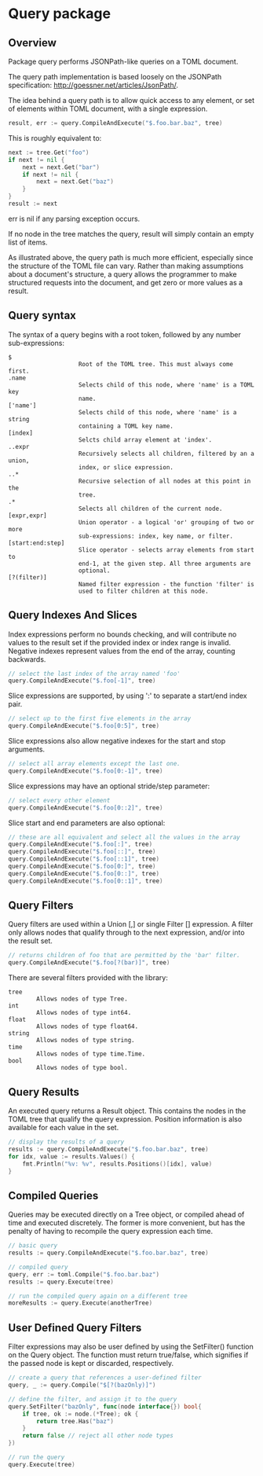 # Query package

## Overview

Package query performs JSONPath-like queries on a TOML document.

The query path implementation is based loosely on the JSONPath specification:
http://goessner.net/articles/JsonPath/.

The idea behind a query path is to allow quick access to any element, or set
of elements within TOML document, with a single expression.

```go
result, err := query.CompileAndExecute("$.foo.bar.baz", tree)
```

This is roughly equivalent to:

```go
next := tree.Get("foo")
if next != nil {
    next = next.Get("bar")
    if next != nil {
        next = next.Get("baz")
    }
}
result := next
```

err is nil if any parsing exception occurs.

If no node in the tree matches the query, result will simply contain an empty list of
items.

As illustrated above, the query path is much more efficient, especially since
the structure of the TOML file can vary. Rather than making assumptions about
a document's structure, a query allows the programmer to make structured
requests into the document, and get zero or more values as a result.

## Query syntax

The syntax of a query begins with a root token, followed by any number
sub-expressions:

```
$
                    Root of the TOML tree. This must always come first.
.name
                    Selects child of this node, where 'name' is a TOML key
                    name.
['name']
                    Selects child of this node, where 'name' is a string
                    containing a TOML key name.
[index]
                    Selcts child array element at 'index'.
..expr
                    Recursively selects all children, filtered by an a union,
                    index, or slice expression.
..*
                    Recursive selection of all nodes at this point in the
                    tree.
.*
                    Selects all children of the current node.
[expr,expr]
                    Union operator - a logical 'or' grouping of two or more
                    sub-expressions: index, key name, or filter.
[start:end:step]
                    Slice operator - selects array elements from start to
                    end-1, at the given step. All three arguments are
                    optional.
[?(filter)]
                    Named filter expression - the function 'filter' is
                    used to filter children at this node.
```

## Query Indexes And Slices

Index expressions perform no bounds checking, and will contribute no
values to the result set if the provided index or index range is invalid.
Negative indexes represent values from the end of the array, counting backwards.

```go
// select the last index of the array named 'foo'
query.CompileAndExecute("$.foo[-1]", tree)
```

Slice expressions are supported, by using ':' to separate a start/end index pair.

```go
// select up to the first five elements in the array
query.CompileAndExecute("$.foo[0:5]", tree)
```

Slice expressions also allow negative indexes for the start and stop
arguments.

```go
// select all array elements except the last one.
query.CompileAndExecute("$.foo[0:-1]", tree)
```

Slice expressions may have an optional stride/step parameter:

```go
// select every other element
query.CompileAndExecute("$.foo[0::2]", tree)
```

Slice start and end parameters are also optional:

```go
// these are all equivalent and select all the values in the array
query.CompileAndExecute("$.foo[:]", tree)
query.CompileAndExecute("$.foo[::]", tree)
query.CompileAndExecute("$.foo[::1]", tree)
query.CompileAndExecute("$.foo[0:]", tree)
query.CompileAndExecute("$.foo[0::]", tree)
query.CompileAndExecute("$.foo[0::1]", tree)
```

## Query Filters

Query filters are used within a Union [,] or single Filter [] expression.
A filter only allows nodes that qualify through to the next expression,
and/or into the result set.

```go
// returns children of foo that are permitted by the 'bar' filter.
query.CompileAndExecute("$.foo[?(bar)]", tree)
```

There are several filters provided with the library:

```
tree
        Allows nodes of type Tree.
int
        Allows nodes of type int64.
float
        Allows nodes of type float64.
string
        Allows nodes of type string.
time
        Allows nodes of type time.Time.
bool
        Allows nodes of type bool.
```

## Query Results

An executed query returns a Result object. This contains the nodes
in the TOML tree that qualify the query expression. Position information
is also available for each value in the set.

```go
// display the results of a query
results := query.CompileAndExecute("$.foo.bar.baz", tree)
for idx, value := results.Values() {
    fmt.Println("%v: %v", results.Positions()[idx], value)
}
```

## Compiled Queries

Queries may be executed directly on a Tree object, or compiled ahead
of time and executed discretely. The former is more convenient, but has the
penalty of having to recompile the query expression each time.

```go
// basic query
results := query.CompileAndExecute("$.foo.bar.baz", tree)

// compiled query
query, err := toml.Compile("$.foo.bar.baz")
results := query.Execute(tree)

// run the compiled query again on a different tree
moreResults := query.Execute(anotherTree)
```

## User Defined Query Filters

Filter expressions may also be user defined by using the SetFilter()
function on the Query object. The function must return true/false, which
signifies if the passed node is kept or discarded, respectively.

```go
// create a query that references a user-defined filter
query, _ := query.Compile("$[?(bazOnly)]")

// define the filter, and assign it to the query
query.SetFilter("bazOnly", func(node interface{}) bool{
    if tree, ok := node.(*Tree); ok {
        return tree.Has("baz")
    }
    return false // reject all other node types
})

// run the query
query.Execute(tree)
```
